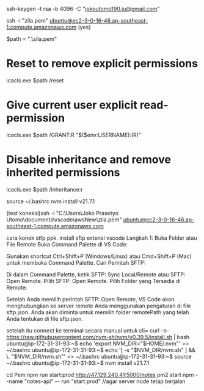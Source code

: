 ssh-keygen -t rsa -b 4096 -C "jokoutomo190.ju@gmail.com"

ssh -i "zila.pem" ubuntu@ec2-3-0-16-46.ap-southeast-1.compute.amazonaws.com (yes)

$path = ".\zila.pem"

# Reset to remove explicit permissions

icacls.exe $path /reset

# Give current user explicit read-permission

icacls.exe $path /GRANT:R "$($env:USERNAME):(R)"

# Disable inheritance and remove inherited permissions

icacls.exe $path /inheritance:r

source ~/.bashrc
nvm install v21.7.1

(test koneksi)ssh -i "C:\Users\Joko Prasetyo Utomo\documents\vscode\awsNew\zila.pem" ubuntu@ec2-3-0-16-46.ap-southeast-1.compute.amazonaws.com

cara konek stfp ppk. install sftp extensi vscode
Langkah 1: Buka Folder atau File Remote
Buka Command Palette di VS Code:

Gunakan shortcut Ctrl+Shift+P (Windows/Linux) atau Cmd+Shift+P (Mac) untuk membuka Command Palette.
Cari Perintah SFTP:

Di dalam Command Palette, ketik SFTP: Sync Local/Remote atau SFTP: Open Remote.
Pilih SFTP: Open Remote.
Pilih Folder yang Tersedia di Remote:

Setelah Anda memilih perintah SFTP: Open Remote, VS Code akan menghubungkan ke server remote Anda menggunakan pengaturan di file sftp.json.
Anda akan diminta untuk memilih folder remotePath yang telah Anda tentukan di file sftp.json.

setelah itu connect ke terminal secara manual untuk cli=
curl -o- https://raw.githubusercontent.com/nvm-sh/nvm/v0.39.5/install.sh | bash
ubuntu@ip-172-31-31-93:~$ echo 'export NVM_DIR="$HOME/.nvm"' >> ~/.bashrc
ubuntu@ip-172-31-31-93:~$ echo '[ -s "$NVM_DIR/nvm.sh" ] && \. "$NVM_DIR/nvm.sh"' >> ~/.bashrc
ubuntu@ip-172-31-31-93:~$ source ~/.bashrc
ubuntu@ip-172-31-31-93:~$ nvm install v21.7.1

cd Pem
npm run start:prod
http://47.129.240.41:5000/notes
pm2 start npm --name "notes-api" -- run "start:prod" //agar server node tetap berjalan